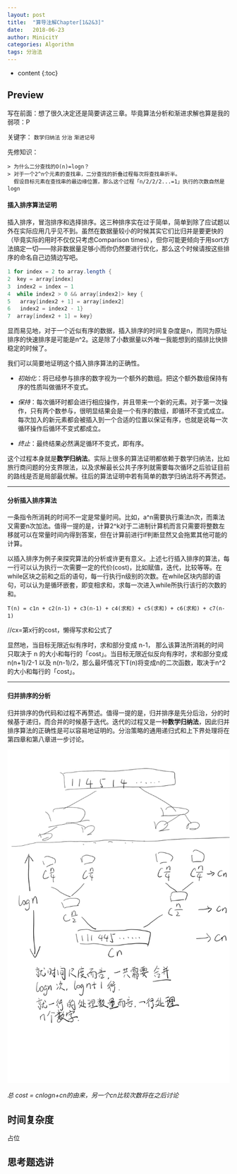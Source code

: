 ```yaml
---
layout: post
title:  "算导注解Chapter[1&2&3]"
date:   2018-06-23
author: MinicitY
categories: Algorithm
tags: 分治法 
---
```

* content
{:toc}

## **Preview**
写在前面：想了很久决定还是简要讲这三章。毕竟算法分析和渐进求解也算是我的弱项：P

关键字： `数学归纳法` `分治` `渐进记号` 

先修知识：
``` 
> 为什么二分查找的O(n)=logn？
> 对于一个2^n个元素的查找串，二分查找的折叠过程每次将查找串折半。
  假设目标元素在查找串的最边缘位置，那么这个过程「n/2/2/2...=1」执行的次数自然是logn
```




#### 插入排序算法证明

插入排序，冒泡排序和选择排序。这三种排序实在过于简单，简单到除了应试题以外在实际应用几乎见不到。虽然在数据量较小的时候其实它们比归并是要更快的（毕竟实际的用时不仅仅只考虑Comparison times），但你可能更倾向于用sort方法搞定一切——除非数据量足够小而你仍然要进行优化，那么这个时候请按这些排序的命名自己边猜边写吧。

``` java
1 for index = 2 to array.length {
2  key = array[index]
3  index2 = index – 1
4  while index2 > 0 && array[index2]> key {
5   array[index2 + 1] = array[index2]
6   index2 = index2 - 1}
7  array[index2 + 1] = key}
```

显而易见地，对于一个近似有序的数据，插入排序的时间复杂度是n，而同为原址排序的快速排序是可能是n^2。这是除了小数据量以外唯一我能想到的插排比快排稳定的时候了。

我们可以简要地证明这个插入排序算法的正确性。

- _初始化_：将已经参与排序的数字视为一个额外的数组。把这个额外数组保持有序的性质叫做循环不变式。

- _保持_：每次循环时都会进行相应操作，并且带来一个新的元素。对于第一次操作，只有两个数参与，很明显结果会是一个有序的数组，即循环不变式成立。每次加入的新元素都会被插入到一个合适的位置以保证有序，也就是说每一次循环操作后循环不变式都成立。

- _终止_：最终结果必然满足循环不变式，即有序。


这个过程本身就是**数学归纳法**。实际上很多的算法证明都依赖于数学归纳法，比如旅行商问题的分支界限法，以及求解最长公共子序列就需要每次循环之后验证目前的路线是否是局部最优解。往后的算法证明中若有简单的数学归纳法将不再赘述。

***

#### 分析插入排序算法

一条指令所消耗的时间不一定是常量时间。比如，a^n需要执行乘法n次，而乘法又需要n次加法。值得一提的是，计算2^k对于二进制计算机而言只需要将整数左移就可以在常量时间内得到答案，但在计算前进行if判断显然又会拖累其他可能的计算。

以插入排序为例子来探究算法的分析或许更有意义。上述七行插入排序的算法，每一行可以认为执行一次需要一定的代价(cost)，比如赋值，迭代，比较等等。在while区块之前和之后的语句，每一行执行n级别的次数。在while区块内部的语句，可以认为是循环嵌套，即变相求和，求每一次进入while所执行该行的次数的和。

`T(n) = c1n + c2(n-1) + c3(n-1) + c4(求和) + c5(求和) + c6(求和) + c7(n-1)`

//cx=第x行的cost，懒得写求和公式了

显然地，当目标无限近似有序时，求和部分变成 n-1， 那么该算法所消耗的时间只取决于 n 的大小和每行的「cost」。当目标无限近似反向有序时，求和部分变成n(n+1)/2-1 以及 n(n-1)/2，那么最坏情况下T(n)将变成n的二次函数，取决于n^2的大小和每行的「cost」。

***

#### 归并排序的分析

归并排序的伪代码和过程不再赘述。值得一提的是，归并排序是先分后治，分的时候基于递归，而合并的时候基于迭代。迭代的过程又是一种**数学归纳法**，因此归并排序算法的正确性是可以容易地证明的。分治策略的通用递归式和上下界处理将在第四章和第八章进一步讨论。

![](https://github.com/MinicitY/MyImg/blob/master/mergeSort.png?raw=true)

_总 cost = cnlogn+cn的由来，另一个cn比较次数将在之后讨论_
## **时间复杂度**
占位


## **思考题选讲**
